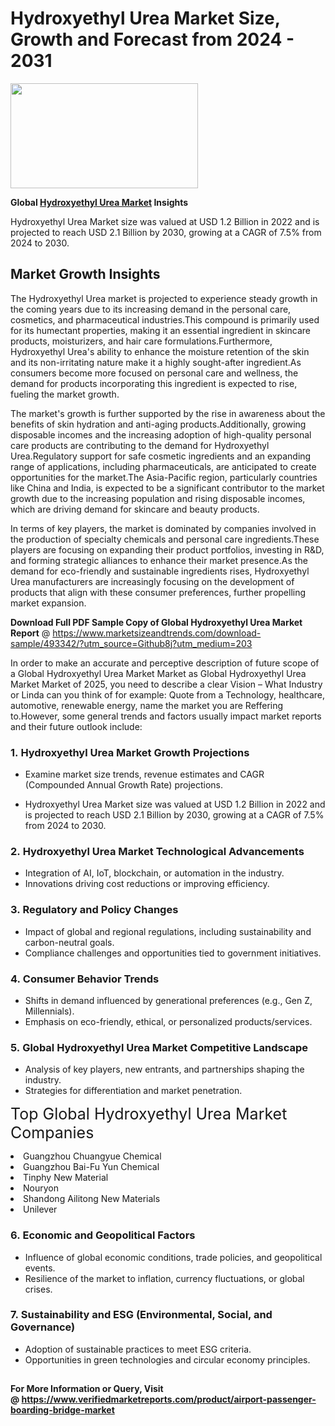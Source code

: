<H1>Hydroxyethyl Urea Market Size, Growth and Forecast from 2024 - 2031</H1><img class="aligncenter size-medium wp-image-584254" src="https://thirdeyenews.in/wp-content/uploads/2024/09/Global-Market-Research-300x168.jpeg" alt="" width="300" height="168" /><p><strong>Global&nbsp;<a href="https://www.marketsizeandtrends.com/download-sample/493342/?utm_source=Github8j?utm_medium=203">Hydroxyethyl Urea Market</a> Insights</strong></p><p>Hydroxyethyl Urea Market size was valued at USD 1.2 Billion in 2022 and is projected to reach USD 2.1 Billion by 2030, growing at a CAGR of 7.5% from 2024 to 2030.</p><p><h2>Market Growth Insights</h2> <p>The Hydroxyethyl Urea market is projected to experience steady growth in the coming years due to its increasing demand in the personal care, cosmetics, and pharmaceutical industries.This compound is primarily used for its humectant properties, making it an essential ingredient in skincare products, moisturizers, and hair care formulations.Furthermore, Hydroxyethyl Urea's ability to enhance the moisture retention of the skin and its non-irritating nature make it a highly sought-after ingredient.As consumers become more focused on personal care and wellness, the demand for products incorporating this ingredient is expected to rise, fueling the market growth.</p> <p>The market's growth is further supported by the rise in awareness about the benefits of skin hydration and anti-aging products.Additionally, growing disposable incomes and the increasing adoption of high-quality personal care products are contributing to the demand for Hydroxyethyl Urea.Regulatory support for safe cosmetic ingredients and an expanding range of applications, including pharmaceuticals, are anticipated to create opportunities for the market.The Asia-Pacific region, particularly countries like China and India, is expected to be a significant contributor to the market growth due to the increasing population and rising disposable incomes, which are driving demand for skincare and beauty products.</p> <p>In terms of key players, the market is dominated by companies involved in the production of specialty chemicals and personal care ingredients.These players are focusing on expanding their product portfolios, investing in R&D, and forming strategic alliances to enhance their market presence.As the demand for eco-friendly and sustainable ingredients rises, Hydroxyethyl Urea manufacturers are increasingly focusing on the development of products that align with these consumer preferences, further propelling market expansion.</p> <p><span class=""><strong>Download Full PDF Sample Copy of Global Hydroxyethyl Urea Market Report</strong> @ <a href="https://www.marketsizeandtrends.com/download-sample/493342/?utm_source=Github8j?utm_medium=203" target="_blank">https://www.marketsizeandtrends.com/download-sample/493342/?utm_source=Github8j?utm_medium=203</a></span></p><p>In order to make an accurate and perceptive description of future scope of a Global&nbsp;Hydroxyethyl Urea Market Market as Global&nbsp;Hydroxyethyl Urea Market Market of 2025, you need to describe a clear Vision &ndash; What Industry or Linda can you think of for example: Quote from a Technology, healthcare, automotive, renewable energy, name the market you are Reffering to.However, some general trends and factors usually impact market reports and their future outlook include:</p><h3>1.&nbsp;<strong>Hydroxyethyl Urea Market Growth Projections</strong></h3><ul><li>Examine market size trends, revenue estimates and CAGR (Compounded Annual Growth Rate) projections.</li><li><p>Hydroxyethyl Urea Market size was valued at USD 1.2 Billion in 2022 and is projected to reach USD 2.1 Billion by 2030, growing at a CAGR of 7.5% from 2024 to 2030.</p></li></ul><h3>2.&nbsp;<strong>Hydroxyethyl Urea Market Technological Advancements</strong></h3><ul><li>Integration of AI, IoT, blockchain, or automation in the industry.</li><li>Innovations driving cost reductions or improving efficiency.</li></ul><h3>3.&nbsp;<strong>Regulatory and Policy Changes</strong></h3><ul><li>Impact of global and regional regulations, including sustainability and carbon-neutral goals.</li><li>Compliance challenges and opportunities tied to government initiatives.</li></ul><h3>4.&nbsp;<strong>Consumer Behavior Trends</strong></h3><ul><li>Shifts in demand influenced by generational preferences (e.g., Gen Z, Millennials).</li><li>Emphasis on eco-friendly, ethical, or personalized products/services.</li></ul><h3>5.&nbsp;<strong>Global Hydroxyethyl Urea Market Competitive Landscape</strong></h3><ul><li>Analysis of key players, new entrants, and partnerships shaping the industry.</li><li>Strategies for differentiation and market penetration.</li></ul><p data-pm-slice="1 1 []"><span style="color: inherit; font-family: inherit; font-size: 25px;">Top Global Hydroxyethyl Urea Market Companies</span></p><div class="" data-test-id=""><p><li>Guangzhou Chuangyue Chemical</li><li> Guangzhou Bai-Fu Yun Chemical</li><li> Tinphy New Material</li><li> Nouryon</li><li> Shandong Ailitong New Materials</li><li> Unilever</li></p></div><h3>6.&nbsp;<strong>Economic and Geopolitical Factors</strong></h3><ul><li>Influence of global economic conditions, trade policies, and geopolitical events.</li><li>Resilience of the market to inflation, currency fluctuations, or global crises.</li></ul><h3>7.&nbsp;<strong>Sustainability and ESG (Environmental, Social, and Governance)</strong></h3><ul><li>Adoption of sustainable practices to meet ESG criteria.</li><li>Opportunities in green technologies and circular economy principles.</li></ul><h2><strong style="font-size: 14px;">For More Information or Query, Visit @&nbsp;</strong><a style="background-color: #ffffff; font-size: 14px;" href="https://www.marketsizeandtrends.com/report/hydroxyethyl-urea-market/" target="_blank">https://www.verifiedmarketreports.com/product/airport-passenger-boarding-bridge-market</a></h2>